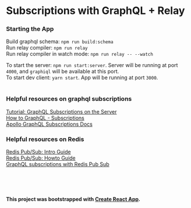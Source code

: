 # Subscriptions with GraphQL + Relay

### Starting the App
Build graphql schema: `npm run build:schema`  
Run relay compiler: `npm run relay`  
Run relay compiler in watch mode: `npm run relay -- --watch`  

To start the server: `npm run start:server`. Server will be running at port `4000`, and `graphiql` will be available at this port.  
To start dev client: `yarn start`. App will be running at port `3000`.
<br><br>

### Helpful resources on graphql subscriptions
[Tutorial: GraphQL Subscriptions on the Server](https://dev-blog.apollodata.com/tutorial-graphql-subscriptions-server-side-e51c32dc2951)  
[How to GraphQL - Subscriptions](https://www.howtographql.com/graphql-js/9-subscriptions/)  
[Apollo GraphQL Subscriptions Docs](https://www.apollographql.com/docs/graphql-subscriptions/)  


### Helpful resources on Redis
[Redis Pub/Sub: Intro Guide](http://redisgreen.net/blog/pubsub-intro/)  
[Redis Pub/Sub: Howto Guide](http://redisgreen.net/blog/pubsub-howto/)  
[GraphQL subscriptions with Redis Pub Sub](https://dev-blog.apollodata.com/graphql-subscriptions-with-redis-pub-sub-f636fc84a0c4)  

<br><br><br>

**This project was bootstrapped with [Create React App](https://github.com/facebookincubator/create-react-app).**